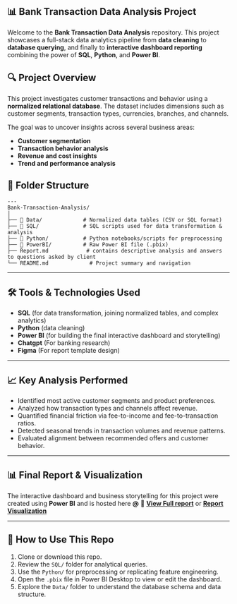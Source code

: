 **📊 Bank Transaction Data Analysis Project**
---

Welcome to the **Bank Transaction Data Analysis** repository. This project showcases a full-stack data analytics pipeline from **data cleaning** to **database querying**, and finally to **interactive dashboard reporting** combining the power of **SQL**, **Python**, and **Power BI**.

## 🔍 Project Overview

This project investigates customer transactions and behavior using a **normalized relational database**. The dataset includes dimensions such as customer segments, transaction types, currencies, branches, and channels.

The goal was to uncover insights across several business areas:

* **Customer segmentation**
* **Transaction behavior analysis**
* **Revenue and cost insights**
* **Trend and performance analysis**



## 📁 Folder Structure
```
---
Bank-Transaction-Analysis/
│
├── 📂 Data/             # Normalized data tables (CSV or SQL format)
├── 📂 SQL/              # SQL scripts used for data transformation & analysis
├── 📂 Python/           # Python notebooks/scripts for preprocessing
├── 📂 PowerBI/          # Raw Power BI file (.pbix)
├── Report.md            # contains descriptive analysis and answers to questions asked by client
└── README.md             # Project summary and navigation
```

---

## 🛠 Tools & Technologies Used

* **SQL** (for data transformation, joining normalized tables, and complex analytics)
* **Python** (data cleaning)
* **Power BI** (for building the final interactive dashboard and storytelling)
* **Chatgpt** (For banking research)
* **Figma** (For report template design)


---

## 📈 Key Analysis Performed

* Identified most active customer segments and product preferences.
* Analyzed how transaction types and channels affect revenue.
* Quantified financial friction via fee-to-income and fee-to-transaction ratios.
* Detected seasonal trends in transaction volumes and revenue patterns.
* Evaluated alignment between recommended offers and customer behavior.

---

## 📊 Final Report & Visualization

The interactive dashboard and business storytelling for this project were created using **Power BI** and is hosted here **@** 🔗 **[View Full report](https://github.com/Joshkingzz/Banking_intel/blob/main/Report.md)** or **[Report Visualization](https://app.powerbi.com/view?r=eyJrIjoiOTdjNzBlZWQtZWQxNy00ZjUzLTgwYmItNGEzMjAxOTFkYWE3IiwidCI6IjdmZTlmYWFmLWM5OTMtNDA3My05NDJkLTRiNGQ3ZDY4NmU5MCJ9)** 

---

## 📌 How to Use This Repo

1. Clone or download this repo.
2. Review the `SQL/` folder for analytical queries.
3. Use the `Python/` for preprocessing or replicating feature engineering.
4. Open the `.pbix` file in Power BI Desktop to view or edit the dashboard.
5. Explore the `Data/` folder to understand the database schema and data structure.



